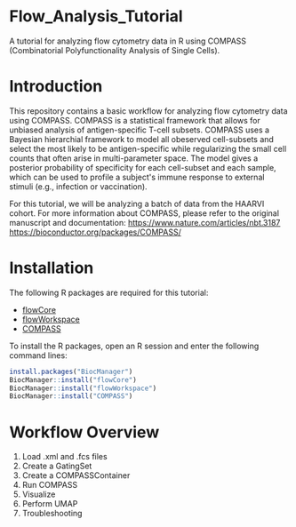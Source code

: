 # Flow_Analysis_Tutorial

A tutorial for analyzing flow cytometry data in R using COMPASS (Combinatorial Polyfunctionality Analysis of Single Cells). 

# Introduction

This repository contains a basic workflow for analyzing flow cytometry data using COMPASS. COMPASS is a statistical framework that allows for unbiased analysis of antigen-specific T-cell subsets. COMPASS uses a Bayesian hierarchial framework to model all obeserved cell-subsets and select the most likely to be antigen-specific while regularizing the small cell counts that often arise in multi-parameter space. The model gives a posterior probability of specificity for each cell-subset and each sample, which can be used to profile a subject's immune response to external stimuli (e.g., infection or vaccination). 

For this tutorial, we will be analyzing a batch of data from the HAARVI cohort. For more information about COMPASS, please refer to the original manuscript and documentation:
https://www.nature.com/articles/nbt.3187
https://bioconductor.org/packages/COMPASS/

# Installation

The following R packages are required for this tutorial:
* [flowCore](	https://bioconductor.org/packages/flowCore/)
* [flowWorkspace](https://bioconductor.org/packages/flowWorkspace/)
* [COMPASS](https://bioconductor.org/packages/COMPASS/)

To install the R packages, open an R session and enter the following command lines:
```R
install.packages("BiocManager")
BiocManager::install("flowCore")
BiocManager::install("flowWorkspace")
BiocManager::install("COMPASS")
```

# Workflow Overview
1. Load .xml and .fcs files
2. Create a GatingSet
3. Create a COMPASSContainer
4. Run COMPASS
5. Visualize
6. Perform UMAP
7. Troubleshooting
